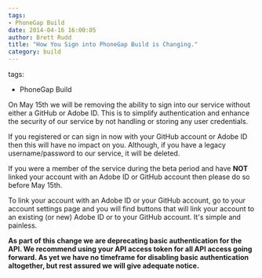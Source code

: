 ```yaml
---
tags:
- PhoneGap Build
date: 2014-04-16 16:00:05
author: Brett Rudd
title: "How You Sign into PhoneGap Build is Changing."
category: build
---
```

tags:
- PhoneGap Build

On May 15th we will be removing the ability to sign into our service without
either a GitHub or Adobe ID. This is to simplify authentication and
enhance the security of our service by not handling or storing any user credentials.

If you registered or can sign in now with your GitHub account or Adobe ID then this
will have no impact on you. Although, if you have a legacy username/password to
our service, it will be deleted.

If you were a member of the service during the beta period and have **NOT** linked your
account with an Adobe ID or GitHub account then please do so before May 15th.

To link your account with an Adobe ID or your GitHub account, go to your account settings
page and you will find buttons that will link your account to an existing (or new)
Adobe ID or to your GitHub account. It's simple and painless.

**As part of this change we are deprecating basic authentication for the API. We
recommend using your API access token for all API access going forward. As yet we
have no timeframe for disabling basic authentication altogether, but rest assured we will give
adequate notice.**
